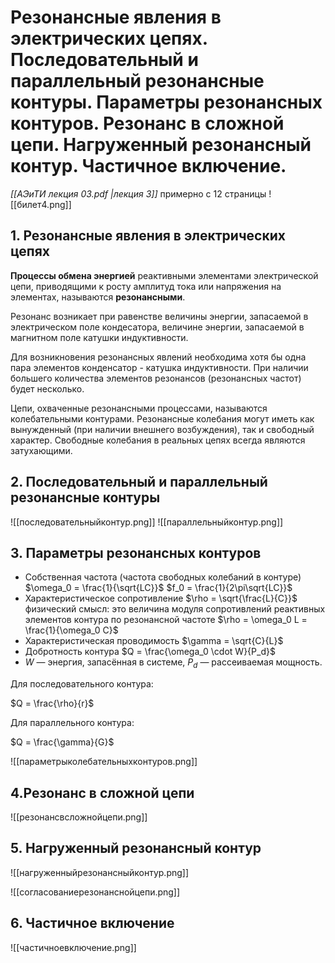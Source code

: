 # Резонансные явления в электрических цепях. Последовательный и параллельный резонансные контуры. Параметры резонансных контуров. Резонанс в сложной цепи. Нагруженный резонансный контур. Частичное включение.
*[[АЭиТИ лекция 03.pdf |лекция 3]]* примерно с 12 страницы
![[билет4.png]]
## 1. Резонансные явления в электрических цепях
**Процессы обмена энергией** реактивными элементами электрической цепи, приводящими к росту амплитуд тока или напряжения на элементах, называются **резонансными**.

Резонанс возникает при равенстве величины энергии, запасаемой в электрическом поле кондесатора, величине энергии, запасаемой в магнитном поле катушки индуктивности.

Для возникновения резонансных явлений необходима хотя бы одна пара элементов конденсатор - катушка индуктивности. При наличии большего количества элементов резонансов (резонансных частот) будет несколько.

Цепи, охваченные резонансными процессами, называются колебательными контурами. Резонансные колебания могут иметь как вынужденный (при наличии внешнего возбуждения), так и свободный характер. Свободные колебания в реальных цепях всегда являются затухающими.
## 2. Последовательный и параллельный резонансные контуры
![[последовательныйконтур.png]]
![[параллельныйконтур.png]]

## 3. Параметры резонансных контуров
- Собственная частота (частота свободных колебаний в контуре) $\omega_0 = \frac{1}{\sqrt{LC}}$ $f_0 = \frac{1}{2\pi\sqrt{LC}}$
- Характеристическое сопротивление $\rho = \sqrt{\frac{L}{C}}$ физический смысл: это величина модуля сопротивлений реактивных элементов контура по резонансной частоте $\rho = \omega_0 L = \frac{1}{\omega_0 C}$
- Характеристическая проводимость $\gamma = \sqrt{C}{L}$
- Добротность контура $Q = \frac{\omega_0 \cdot W}{P_d}$
- $W$ — энергия, запасённая в системе, $P_d$ — рассеиваемая мощность.

Для последовательного контура:

$Q = \frac{\rho}{r}$

Для параллельного контура:

$Q = \frac{\gamma}{G}$

![[параметрыколебательныхконтуров.png]]
## 4.Резонанс в сложной цепи
![[резонансвсложнойцепи.png]]
## 5. Нагруженный резонансный контур
![[нагруженныйрезонансныйконтур.png]]

![[согласованиерезонанснойцепи.png]]

## 6. Частичное включение
![[частичноевключение.png]]